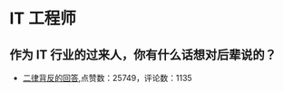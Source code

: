 #  IT 工程师 
## 作为 IT 行业的过来人，你有什么话想对后辈说的？
- [二律背反的回答](https://www.zhihu.com/question/312019918/answer/608965942),点赞数：25749，评论数：1135
